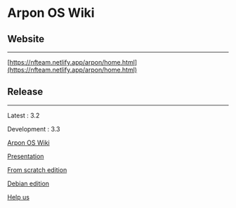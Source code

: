 # Arpon OS Wiki

## Website

---

[https://nfteam.netlify.app/arpon/home.html](https://nfteam.netlify.app/arpon/home.html)

## Release

---

Latest : 3.2

Development : 3.3

[Arpon OS Wiki](Arpon%20OS%20Wiki%20ca7715419f3648888adc7d085f5ec233/Arpon%20OS%20Wiki%204fa98abf16584be29b7c3d871f13080f.md)

[Presentation](Arpon%20OS%20Wiki%20ca7715419f3648888adc7d085f5ec233/Presentation%204f80cf8e8fe3496987e104d2f19ea475.md)

[From scratch edition](Arpon%20OS%20Wiki%20ca7715419f3648888adc7d085f5ec233/From%20scratch%20edition%200b63d73e3cc64337a70e5a819fa4aaa3.md)

[Debian edition](Arpon%20OS%20Wiki%20ca7715419f3648888adc7d085f5ec233/Debian%20edition%200152eb3c26fe4952843a26cba725d02e.md)

[Help us](Arpon%20OS%20Wiki%20ca7715419f3648888adc7d085f5ec233/Help%20us%20962a670576b0430ebc6b8faf4bfe7d32.md)